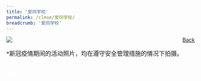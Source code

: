 ```yaml
---
title: '爱同学校'
permalink: /clmoe/爱同学校/
breadcrumb: '爱同学校'
---
```


<!-- Global site tag (gtag.js) - Google Ads: 726049306 -->
<script async src="https://www.googletagmanager.com/gtag/js?id=AW-726049306"></script>
<script>
  window.dataLayer = window.dataLayer || [];
  function gtag(){dataLayer.push(arguments);}
  gtag('js', new Date());

  gtag('config', 'AW-726049306');
</script>
<a href="/exhibits/华文学习展示区-chinese-exhibitions-d/schools/" style="float:right;">Back</a>
 <img src="/images/MTLS2021-AiTong_CL_Final.jpg"> <br/>
 <p style="font-family: KaiTi; font-size:16px;">*新冠疫情期间的活动照片，均在遵守安全管理措施的情况下拍摄。</p><br/>

<div class="btntop"><a href="#top" style="text-decoration:none;"><span style="color:white"><b>Top</b></span></a></div>
